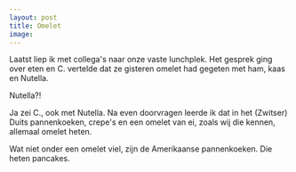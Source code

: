 ```yaml
---
layout: post
title: Omelet
image:
---
```


Laatst liep ik met collega's naar onze vaste lunchplek. Het gesprek ging over eten en C. vertelde dat ze gisteren omelet had gegeten met ham, kaas en Nutella.

Nutella?!

Ja zei C., ook met Nutella. Na even doorvragen leerde ik dat in het (Zwitser) Duits pannenkoeken, crepe's en een omelet van ei, zoals wij die kennen, allemaal omelet heten.

Wat niet onder een omelet viel, zijn de Amerikaanse pannenkoeken. Die heten pancakes.
